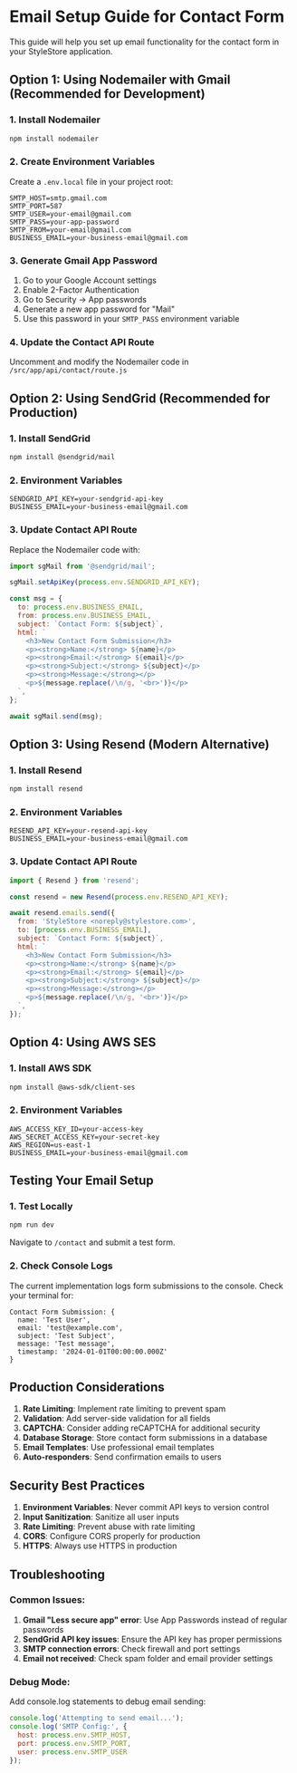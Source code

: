# Email Setup Guide for Contact Form

This guide will help you set up email functionality for the contact form in your StyleStore application.

## Option 1: Using Nodemailer with Gmail (Recommended for Development)

### 1. Install Nodemailer
```bash
npm install nodemailer
```

### 2. Create Environment Variables
Create a `.env.local` file in your project root:
```env
SMTP_HOST=smtp.gmail.com
SMTP_PORT=587
SMTP_USER=your-email@gmail.com
SMTP_PASS=your-app-password
SMTP_FROM=your-email@gmail.com
BUSINESS_EMAIL=your-business-email@gmail.com
```

### 3. Generate Gmail App Password
1. Go to your Google Account settings
2. Enable 2-Factor Authentication
3. Go to Security → App passwords
4. Generate a new app password for "Mail"
5. Use this password in your `SMTP_PASS` environment variable

### 4. Update the Contact API Route
Uncomment and modify the Nodemailer code in `/src/app/api/contact/route.js`

## Option 2: Using SendGrid (Recommended for Production)

### 1. Install SendGrid
```bash
npm install @sendgrid/mail
```

### 2. Environment Variables
```env
SENDGRID_API_KEY=your-sendgrid-api-key
BUSINESS_EMAIL=your-business-email@gmail.com
```

### 3. Update Contact API Route
Replace the Nodemailer code with:
```javascript
import sgMail from '@sendgrid/mail';

sgMail.setApiKey(process.env.SENDGRID_API_KEY);

const msg = {
  to: process.env.BUSINESS_EMAIL,
  from: process.env.BUSINESS_EMAIL,
  subject: `Contact Form: ${subject}`,
  html: `
    <h3>New Contact Form Submission</h3>
    <p><strong>Name:</strong> ${name}</p>
    <p><strong>Email:</strong> ${email}</p>
    <p><strong>Subject:</strong> ${subject}</p>
    <p><strong>Message:</strong></p>
    <p>${message.replace(/\n/g, '<br>')}</p>
  `,
};

await sgMail.send(msg);
```

## Option 3: Using Resend (Modern Alternative)

### 1. Install Resend
```bash
npm install resend
```

### 2. Environment Variables
```env
RESEND_API_KEY=your-resend-api-key
BUSINESS_EMAIL=your-business-email@gmail.com
```

### 3. Update Contact API Route
```javascript
import { Resend } from 'resend';

const resend = new Resend(process.env.RESEND_API_KEY);

await resend.emails.send({
  from: 'StyleStore <noreply@stylestore.com>',
  to: [process.env.BUSINESS_EMAIL],
  subject: `Contact Form: ${subject}`,
  html: `
    <h3>New Contact Form Submission</h3>
    <p><strong>Name:</strong> ${name}</p>
    <p><strong>Email:</strong> ${email}</p>
    <p><strong>Subject:</strong> ${subject}</p>
    <p><strong>Message:</strong></p>
    <p>${message.replace(/\n/g, '<br>')}</p>
  `,
});
```

## Option 4: Using AWS SES

### 1. Install AWS SDK
```bash
npm install @aws-sdk/client-ses
```

### 2. Environment Variables
```env
AWS_ACCESS_KEY_ID=your-access-key
AWS_SECRET_ACCESS_KEY=your-secret-key
AWS_REGION=us-east-1
BUSINESS_EMAIL=your-business-email@gmail.com
```

## Testing Your Email Setup

### 1. Test Locally
```bash
npm run dev
```
Navigate to `/contact` and submit a test form.

### 2. Check Console Logs
The current implementation logs form submissions to the console. Check your terminal for:
```
Contact Form Submission: {
  name: 'Test User',
  email: 'test@example.com',
  subject: 'Test Subject',
  message: 'Test message',
  timestamp: '2024-01-01T00:00:00.000Z'
}
```

## Production Considerations

1. **Rate Limiting**: Implement rate limiting to prevent spam
2. **Validation**: Add server-side validation for all fields
3. **CAPTCHA**: Consider adding reCAPTCHA for additional security
4. **Database Storage**: Store contact form submissions in a database
5. **Email Templates**: Use professional email templates
6. **Auto-responders**: Send confirmation emails to users

## Security Best Practices

1. **Environment Variables**: Never commit API keys to version control
2. **Input Sanitization**: Sanitize all user inputs
3. **Rate Limiting**: Prevent abuse with rate limiting
4. **CORS**: Configure CORS properly for production
5. **HTTPS**: Always use HTTPS in production

## Troubleshooting

### Common Issues:
1. **Gmail "Less secure app" error**: Use App Passwords instead of regular passwords
2. **SendGrid API key issues**: Ensure the API key has proper permissions
3. **SMTP connection errors**: Check firewall and port settings
4. **Email not received**: Check spam folder and email provider settings

### Debug Mode:
Add console.log statements to debug email sending:
```javascript
console.log('Attempting to send email...');
console.log('SMTP Config:', {
  host: process.env.SMTP_HOST,
  port: process.env.SMTP_PORT,
  user: process.env.SMTP_USER
});
```
